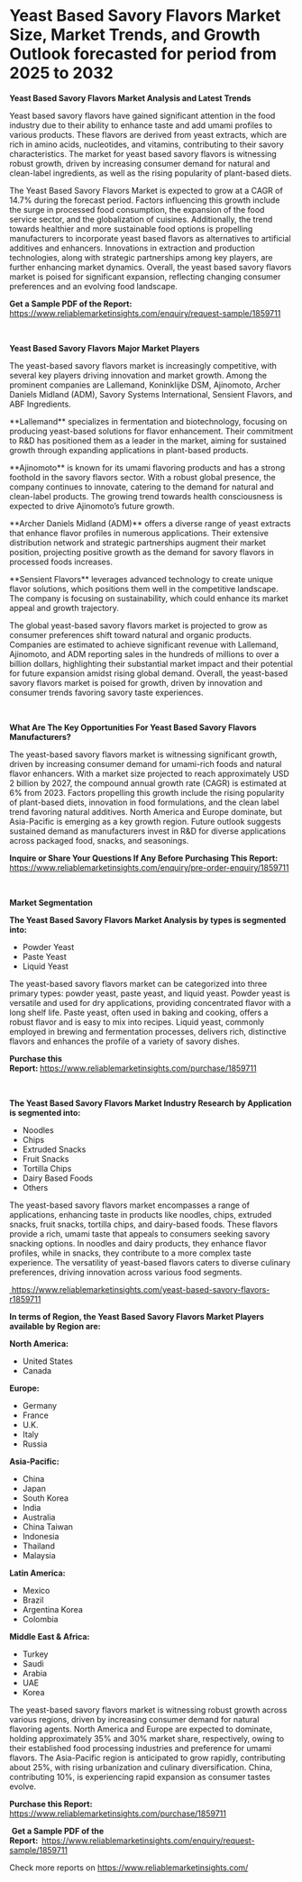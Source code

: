 <p><h1>Yeast Based Savory Flavors Market Size, Market Trends, and Growth Outlook forecasted for period from 2025 to 2032</h1></p><p><strong>Yeast Based Savory Flavors Market Analysis and Latest Trends</strong></p>
<p><p>Yeast based savory flavors have gained significant attention in the food industry due to their ability to enhance taste and add umami profiles to various products. These flavors are derived from yeast extracts, which are rich in amino acids, nucleotides, and vitamins, contributing to their savory characteristics. The market for yeast based savory flavors is witnessing robust growth, driven by increasing consumer demand for natural and clean-label ingredients, as well as the rising popularity of plant-based diets.</p><p>The Yeast Based Savory Flavors Market is expected to grow at a CAGR of 14.7% during the forecast period. Factors influencing this growth include the surge in processed food consumption, the expansion of the food service sector, and the globalization of cuisines. Additionally, the trend towards healthier and more sustainable food options is propelling manufacturers to incorporate yeast based flavors as alternatives to artificial additives and enhancers. Innovations in extraction and production technologies, along with strategic partnerships among key players, are further enhancing market dynamics. Overall, the yeast based savory flavors market is poised for significant expansion, reflecting changing consumer preferences and an evolving food landscape.</p></p>
<p><strong>Get a Sample PDF of the Report:&nbsp;</strong> <a href="https://www.reliablemarketinsights.com/enquiry/request-sample/1859711?utm_campaign=2176&utm_medium=2&utm_source=Github&utm_content=ia&utm_term=15022025&utm_id=yeast-based-savory-flavors">https://www.reliablemarketinsights.com/enquiry/request-sample/1859711</a></p>
<p>&nbsp;</p>
<p><strong>Yeast Based Savory Flavors Major Market Players</strong></p>
<p><p>The yeast-based savory flavors market is increasingly competitive, with several key players driving innovation and market growth. Among the prominent companies are Lallemand, Koninklijke DSM, Ajinomoto, Archer Daniels Midland (ADM), Savory Systems International, Sensient Flavors, and ABF Ingredients.</p><p>**Lallemand** specializes in fermentation and biotechnology, focusing on producing yeast-based solutions for flavor enhancement. Their commitment to R&D has positioned them as a leader in the market, aiming for sustained growth through expanding applications in plant-based products.</p><p>**Ajinomoto** is known for its umami flavoring products and has a strong foothold in the savory flavors sector. With a robust global presence, the company continues to innovate, catering to the demand for natural and clean-label products. The growing trend towards health consciousness is expected to drive Ajinomoto’s future growth.</p><p>**Archer Daniels Midland (ADM)** offers a diverse range of yeast extracts that enhance flavor profiles in numerous applications. Their extensive distribution network and strategic partnerships augment their market position, projecting positive growth as the demand for savory flavors in processed foods increases.</p><p>**Sensient Flavors** leverages advanced technology to create unique flavor solutions, which positions them well in the competitive landscape. The company is focusing on sustainability, which could enhance its market appeal and growth trajectory.</p><p>The global yeast-based savory flavors market is projected to grow as consumer preferences shift toward natural and organic products. Companies are estimated to achieve significant revenue with Lallemand, Ajinomoto, and ADM reporting sales in the hundreds of millions to over a billion dollars, highlighting their substantial market impact and their potential for future expansion amidst rising global demand. Overall, the yeast-based savory flavors market is poised for growth, driven by innovation and consumer trends favoring savory taste experiences.</p></p>
<p>&nbsp;</p>
<p><strong>What Are The Key Opportunities For Yeast Based Savory Flavors Manufacturers?</strong></p>
<p><p>The yeast-based savory flavors market is witnessing significant growth, driven by increasing consumer demand for umami-rich foods and natural flavor enhancers. With a market size projected to reach approximately USD 2 billion by 2027, the compound annual growth rate (CAGR) is estimated at 6% from 2023. Factors propelling this growth include the rising popularity of plant-based diets, innovation in food formulations, and the clean label trend favoring natural additives. North America and Europe dominate, but Asia-Pacific is emerging as a key growth region. Future outlook suggests sustained demand as manufacturers invest in R&D for diverse applications across packaged food, snacks, and seasonings.</p></p>
<p><strong>Inquire or Share Your Questions If Any Before Purchasing This Report:</strong> <a href="https://www.reliablemarketinsights.com/enquiry/pre-order-enquiry/1859711?utm_campaign=2176&utm_medium=2&utm_source=Github&utm_content=ia&utm_term=15022025&utm_id=yeast-based-savory-flavors">https://www.reliablemarketinsights.com/enquiry/pre-order-enquiry/1859711</a></p>
<p>&nbsp;</p>
<p><strong>Market Segmentation</strong></p>
<p><strong>The Yeast Based Savory Flavors Market Analysis by types is segmented into:</strong></p>
<p><ul><li>Powder Yeast</li><li>Paste Yeast</li><li>Liquid Yeast</li></ul></p>
<p><p>The yeast-based savory flavors market can be categorized into three primary types: powder yeast, paste yeast, and liquid yeast. Powder yeast is versatile and used for dry applications, providing concentrated flavor with a long shelf life. Paste yeast, often used in baking and cooking, offers a robust flavor and is easy to mix into recipes. Liquid yeast, commonly employed in brewing and fermentation processes, delivers rich, distinctive flavors and enhances the profile of a variety of savory dishes.</p></p>
<p><strong>Purchase this Report:&nbsp;</strong><a href="https://www.reliablemarketinsights.com/purchase/1859711?utm_campaign=2176&utm_medium=2&utm_source=Github&utm_content=ia&utm_term=15022025&utm_id=yeast-based-savory-flavors">https://www.reliablemarketinsights.com/purchase/1859711</a></p>
<p>&nbsp;</p>
<p><strong>The Yeast Based Savory Flavors Market Industry Research by Application is segmented into:</strong></p>
<p><ul><li>Noodles</li><li>Chips</li><li>Extruded Snacks</li><li>Fruit Snacks</li><li>Tortilla Chips</li><li>Dairy Based Foods</li><li>Others</li></ul></p>
<p><p>The yeast-based savory flavors market encompasses a range of applications, enhancing taste in products like noodles, chips, extruded snacks, fruit snacks, tortilla chips, and dairy-based foods. These flavors provide a rich, umami taste that appeals to consumers seeking savory snacking options. In noodles and dairy products, they enhance flavor profiles, while in snacks, they contribute to a more complex taste experience. The versatility of yeast-based flavors caters to diverse culinary preferences, driving innovation across various food segments.</p></p>
<p><a href="https://www.reliablemarketinsights.com/yeast-based-savory-flavors-r1859711?utm_campaign=2176&utm_medium=2&utm_source=Github&utm_content=ia&utm_term=15022025&utm_id=yeast-based-savory-flavors">&nbsp;https://www.reliablemarketinsights.com/yeast-based-savory-flavors-r1859711</a></p>
<p><strong>In terms of Region, the Yeast Based Savory Flavors Market Players available by Region are:</strong></p>
<p>
    <p> <strong> North America: </strong>
        <ul>
            <li>United States</li>
            <li>Canada</li>
        </ul>
        </p> 
    <p> <strong> Europe: </strong>
        <ul>
            <li>Germany</li>
            <li>France</li>
            <li>U.K.</li>
            <li>Italy</li>
            <li>Russia</li>
        </ul>
        </p> 
    <p> <strong> Asia-Pacific: </strong>
        <ul>
            <li>China</li>
            <li>Japan</li>
            <li>South Korea</li>
            <li>India</li>
            <li>Australia</li>
            <li>China Taiwan</li>
            <li>Indonesia</li>
            <li>Thailand</li>
            <li>Malaysia</li>
        </ul>
        </p> 
    <p> <strong> Latin America: </strong>
        <ul>
            <li>Mexico</li>
            <li>Brazil</li>
            <li>Argentina Korea</li>
            <li>Colombia</li>
        </ul>
        </p> 
    <p> <strong> Middle East & Africa: </strong>
        <ul>
            <li>Turkey</li>
            <li>Saudi</li>
            <li>Arabia</li>
            <li>UAE</li>
            <li>Korea</li>
        </ul>
    </p>
    </p>
<p><p>The yeast-based savory flavors market is witnessing robust growth across various regions, driven by increasing consumer demand for natural flavoring agents. North America and Europe are expected to dominate, holding approximately 35% and 30% market share, respectively, owing to their established food processing industries and preference for umami flavors. The Asia-Pacific region is anticipated to grow rapidly, contributing about 25%, with rising urbanization and culinary diversification. China, contributing 10%, is experiencing rapid expansion as consumer tastes evolve.</p></p>
<p><strong>Purchase this Report: </strong><a href="https://www.reliablemarketinsights.com/purchase/1859711?utm_campaign=2176&utm_medium=2&utm_source=Github&utm_content=ia&utm_term=15022025&utm_id=yeast-based-savory-flavors">https://www.reliablemarketinsights.com/purchase/1859711</a></p>
<p>&nbsp;<strong>Get a Sample PDF of the Report:&nbsp;&nbsp;</strong><a href="https://www.reliablemarketinsights.com/enquiry/request-sample/1859711?utm_campaign=2176&utm_medium=2&utm_source=Github&utm_content=ia&utm_term=15022025&utm_id=yeast-based-savory-flavors">https://www.reliablemarketinsights.com/enquiry/request-sample/1859711</a></p>
<p><strong></strong></p>
<p>Check more reports on <a href="https://www.reliablemarketinsights.com/?utm_campaign=2176&utm_medium=2&utm_source=Github&utm_content=ia&utm_term=15022025&utm_id=yeast-based-savory-flavors">https://www.reliablemarketinsights.com/</a></p>